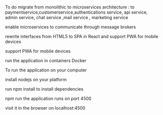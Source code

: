 To do
migrate from monolithic to microservices architecture :
to paymentservice,customerservice,authentications service, api service, admin service, chat service ,mail service , marketing service 


enable microservices to communicate through message brokers 

rewrite interfaces from HTML5  to SPA in  React  and support PWA for mobile devices 

support PWA for mobile devices 

run the application in containers Docker 
 
To run the application on your computer 

install nodejs on your platform 

run npm install to install dependencies 
 
 npm run the application runs on port 4500

 visit it in the browser on localhost:4500


